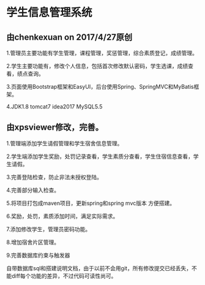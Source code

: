 # 学生信息管理系统

## 由chenkexuan on 2017/4/27原创

1.管理员主要功能有学生管理，课程管理，奖惩管理，综合素质登记，成绩管理。  

2.学生主要功能有，修改个人信息，包括首次修改默认密码，学生选课，成绩查看，绩点查询。  

3.页面使用Bootstrap框架和EasyUI，后台使用Spring、SpringMVC和MyBatis框架。  

4.JDK1.8 tomcat7 idea2017 MySQL5.5


## 由xpsviewer修改，完善。  

1.管理端添加学生请假管理和学生宿舍信息管理。  

2.学生端添加学生奖励，处罚记录查看，学生素质分查看，学生住宿信息查看，学生请假。  

3.完善登陆检查，防止非法未授权登陆。  

4.完善部分输入检查。 

5.将项目打包成maven项目，更新spring和spring mvc版本 方便搭建。 

6.奖励，处罚，素质添加时间，满足实际需求。 

7.添加修改学生，管理员密码功能。 

8.增加宿舍片区管理。 

9.完善数据库约束与触发器  

自带数据库sql和搭建说明文档，由于以前不会用git，所有修改提交已经丢失，不能diff每个功能的差异，不过代码可读性尚可。
